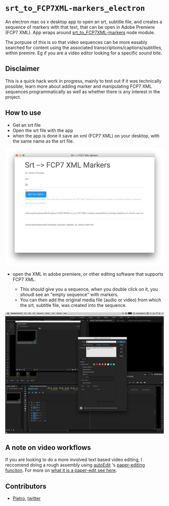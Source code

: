 # `srt_to_FCP7XML-markers_electron` 

An electron mac os x desktop app to open an srt, subtitle file, and creates a sequence of markers with that text, that can be open in Adobe Premiere (FCP7 XML). App wraps around [srt_to_FCP7XML-markers](https://github.com/pietrop/srt_to_FCP7XML-markers) node module.

The porpuse of this is so that video sequences can be more easably searched for content using the associated transcriptions/captions/subtitles, within premire. Eg if you are a video editor looking for a specific sound bite.


## Disclaimer 

This is a quick hack work in progress, mainly to test out if it was technically possible, learn more about adding marker and manipulating FCP7 XML sequences programmatically as well as whether there is any interest in the project. 


## How to use 

- Get an srt file 
- Open the srt file with the app 
- when the app is done it save an xml (FCP7 XML) on your desktop, with the same name as the srt file. 


![demo img](./screenshots/demo.png)


- open the XML in adobe premiere, or other editing software that supports FCP7 XML.

	- This should give you a sequence, when you double click on it, you shoudl see an "empty sequence" with markers. 
	- You can then add the original media file (audio or video) from which the srt, subtitle file, was created into the sequence.



![markers_in_premiere](./screenshots/markers_in_premiere.png)


## A note on video workflows

If you are looking to do a more involved text based video editing, I reccomend doing a rough assembly using [autoEdit](http://autoedit.io) 's [paper-editing funciton](https://pietropassarelli.gitbooks.io/autoedit2-user-manual/content/paperediting.html). For more on [what it is a paper-edit see here](https://pietropassarelli.gitbooks.io/how-to-tell-compelling-stories-out-of-video-inter/content/).


## Contributors 

- [Pietro](http://github.com/pietrop), [twitter](http://twitter.com/pietropassarell)

<!-- 
## Stack 

- [electron dialog](https://electronjs.org/docs/api/dialog)
- [bootswatch](https://bootswatch.com/)
- [on click listener](https://www.w3schools.com/js/js_htmldom_eventlistener.asp) -->